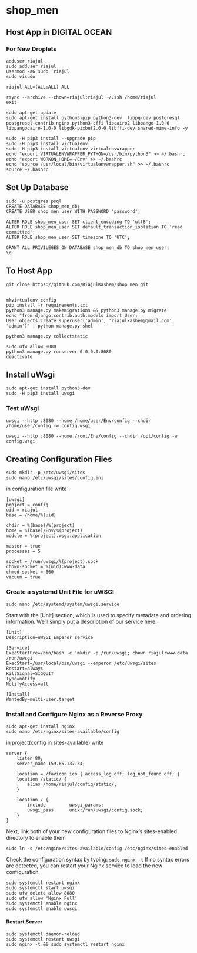 # shop_men
Host App in DIGITAL OCEAN
-

### For New Droplets
```
adduser riajul
sudo adduser riajul
usermod -aG sudo  riajul
sudo visudo

riajul ALL=(ALL:ALL) ALL

rsync --archive --chown=riajul:riajul ~/.ssh /home/riajul
exit

sudo apt-get update
sudo apt-get install python3-pip python3-dev  libpq-dev postgresql postgresql-contrib nginx python3-cffi libcairo2 libpango-1.0-0 libpangocairo-1.0-0 libgdk-pixbuf2.0-0 libffi-dev shared-mime-info -y

sudo -H pip3 install --upgrade pip
sudo -H pip3 install virtualenv
sudo -H pip3 install virtualenv virtualenvwrapper
echo "export VIRTUALENVWRAPPER_PYTHON=/usr/bin/python3" >> ~/.bashrc
echo "export WORKON_HOME=~/Env" >> ~/.bashrc
echo "source /usr/local/bin/virtualenvwrapper.sh" >> ~/.bashrc
source ~/.bashrc

```

## Set Up Database
```
sudo -u postgres psql
CREATE DATABASE shop_men_db;
CREATE USER shop_men_user WITH PASSWORD 'password';

ALTER ROLE shop_men_user SET client_encoding TO 'utf8';
ALTER ROLE shop_men_user SET default_transaction_isolation TO 'read committed';
ALTER ROLE shop_men_user SET timezone TO 'UTC';

GRANT ALL PRIVILEGES ON DATABASE shop_men_db TO shop_men_user;
\q

```
## To Host App

```
git clone https://github.com/RiajulKashem/shop_men.git


mkvirtualenv config
pip install -r requirements.txt
python3 manage.py makemigrations && python3 manage.py migrate
echo "from django.contrib.auth.models import User; User.objects.create_superuser('admin', 'riajulkashem@gmail.com', 'admin')" | python manage.py shel

python3 manage.py collectstatic

sudo ufw allow 8080
python3 manage.py runserver 0.0.0.0:8080
deactivate
```

## Install uWsgi
``` 
sudo apt-get install python3-dev
sudo -H pip3 install uwsgi
```
### Test uWsgi 
    uwsgi --http :8080 --home /home/user/Env/config --chdir /home/user/config -w config.wsgi
``` 
uwsgi --http :8080 --home /root/Env/config --chdir /opt/config -w config.wsgi
```

## Creating Configuration Files
    sudo mkdir -p /etc/uwsgi/sites
    sudo nano /etc/uwsgi/sites/config.ini
    
in configuration file write
```
[uwsgi]
project = config
uid = riajul
base = /home/%(uid)

chdir = %(base)/%(project)
home = %(base)/Env/%(project)
module = %(project).wsgi:application

master = true
processes = 5

socket = /run/uwsgi/%(project).sock
chown-socket = %(uid):www-data
chmod-socket = 660
vacuum = true
```


### Create a systemd Unit File for uWSGI
    sudo nano /etc/systemd/system/uwsgi.service
Start with the [Unit] section, which is used to specify metadata and ordering information. We’ll simply put a description of our service here:
``` 
[Unit]
Description=uWSGI Emperor service

[Service]
ExecStartPre=/bin/bash -c 'mkdir -p /run/uwsgi; chown riajul:www-data /run/uwsgi'
ExecStart=/usr/local/bin/uwsgi --emperor /etc/uwsgi/sites
Restart=always
KillSignal=SIGQUIT
Type=notify
NotifyAccess=all

[Install]
WantedBy=multi-user.target
```

### Install and Configure Nginx as a Reverse Proxy
    sudo apt-get install nginx
    sudo nano /etc/nginx/sites-available/config
in project(config in sites-available) write 
``` 
server {
    listen 80;
    server_name 159.65.137.34;

    location = /favicon.ico { access_log off; log_not_found off; }
    location /static/ {
        alias /home/riajul/config/static/;
    }

    location / {
        include         uwsgi_params;
        uwsgi_pass      unix:/run/uwsgi/config.sock;
    }
}
```

Next, link both of your new configuration files to Nginx’s sites-enabled directory to enable them
``` 
sudo ln -s /etc/nginx/sites-available/config /etc/nginx/sites-enabled

```
Check the configuration syntax by typing:
```sudo nginx -t```
If no syntax errors are detected, you can restart your Nginx service to load the new configuration
```
sudo systemctl restart nginx
sudo systemctl start uwsgi
sudo ufw delete allow 8080
sudo ufw allow 'Nginx Full'
sudo systemctl enable nginx
sudo systemctl enable uwsgi
```
#### Restart Server
```
sudo systemctl daemon-reload
sudo systemctl restart uwsgi
sudo nginx -t && sudo systemctl restart nginx
```
